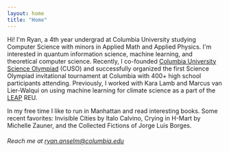 ```yaml
---
layout: home
title: "Home"
---
```


Hi! I'm Ryan, a 4th year undergrad at Columbia University studying Computer Science with minors in Applied Math and Applied Physics. I'm interested in quantum information science, machine learning, and theoretical computer science. Recently, I co-founded [Columbia University Science Olympiad](https://www.columbiascioly.com/) (CUSO) and successfully organized the first Science Olympiad invitational tournament at Columbia with 400+ high school participants attending. Previously, I worked with Kara Lamb and Marcus van Lier-Walqui on using machine learning for climate science as a part of the [LEAP](https://leap.columbia.edu/) REU.

 In my free time I like to run in Manhattan and read interesting books. Some recent favorites: Invisible Cities by Italo Calvino, Crying in H-Mart by Michelle Zauner, and the Collected Fictions of Jorge Luis Borges.

###### Reach me at ryan.anselm@columbia.edu
